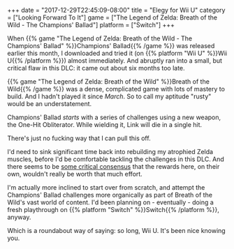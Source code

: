 +++
date = "2017-12-29T22:45:09-08:00"
title = "Elegy for Wii U"
category = ["Looking Forward To It"]
game = ["The Legend of Zelda: Breath of the Wild - The Champions' Ballad"]
platform = ["Switch"]
+++

When {{% game "The Legend of Zelda: Breath of the Wild - The Champions' Ballad" %}}Champions' Ballad{{% /game %}} was released earlier this month, I downloaded and tried it (on {{% platform "Wii U" %}}Wii U{{% /platform %}}) almost immediately.  And abruptly ran into a small, but critical flaw in this DLC: it came out about six months too late.

{{% game "The Legend of Zelda: Breath of the Wild" %}}Breath of the Wild{{% /game %}} was a dense, complicated game with lots of mastery to build.  And I hadn't played it since <i>March</i>.  So to call my aptitude "rusty" would be an understatement.

Champions' Ballad <i>starts</i> with a series of challenges using a new weapon, the One-Hit Obliterator.  While wielding it, Link will die in a single hit.

There's just no fucking way that I can pull this off.

I'd need to sink significant time back into rebuilding my atrophied Zelda muscles, before I'd be comfortable tackling the challenges in this DLC.  And there seems to be <a href="http://www.metacritic.com/game/switch/the-legend-of-zelda-breath-of-the-wild---the-champions-ballad">some critical consensus</a> that the rewards here, on their own, wouldn't really be worth that much effort.

I'm actually more inclined to start over from scratch, and attempt the Champions' Ballad challenges more organically as part of Breath of the Wild's vast world of content.  I'd been planning on - eventually - doing a fresh playthrough on {{% platform "Switch" %}}Switch{{% /platform %}}, anyway.

Which is a roundabout way of saying: so long, Wii U.  It's been nice knowing you.

